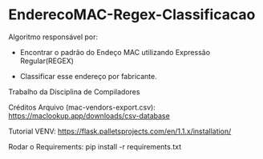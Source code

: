 # EnderecoMAC-Regex-Classificacao

Algoritmo responsável por:

* Encontrar o padrão do Endeço MAC utilizando Expressão Regular(REGEX)

* Classificar esse endereço por fabricante.

Trabalho da Disciplina de Compiladores 
 
Créditos Arquivo (mac-vendors-export.csv): https://maclookup.app/downloads/csv-database

Tutorial VENV: https://flask.palletsprojects.com/en/1.1.x/installation/

Rodar o Requirements: pip install -r requirements.txt
